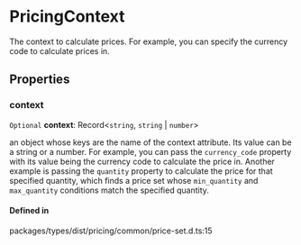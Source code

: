 # PricingContext

The context to calculate prices. For example, you can specify the currency code to calculate prices in.

## Properties

### context

 `Optional` **context**: Record<`string`, `string` \| `number`\>

an object whose keys are the name of the context attribute. Its value can be a string or a number. For example, you can pass the `currency_code` property with its value being the currency code to calculate the price in.
Another example is passing the `quantity` property to calculate the price for that specified quantity, which finds a price set whose `min_quantity` and `max_quantity` conditions match the specified quantity.

#### Defined in

packages/types/dist/pricing/common/price-set.d.ts:15
